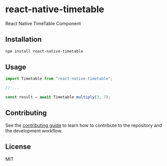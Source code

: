 # react-native-timetable

React Native TimeTable Component

## Installation

```sh
npm install react-native-timetable
```

## Usage

```js
import Timetable from "react-native-timetable";

// ...

const result = await Timetable.multiply(3, 7);
```

## Contributing

See the [contributing guide](CONTRIBUTING.md) to learn how to contribute to the repository and the development workflow.

## License

MIT
